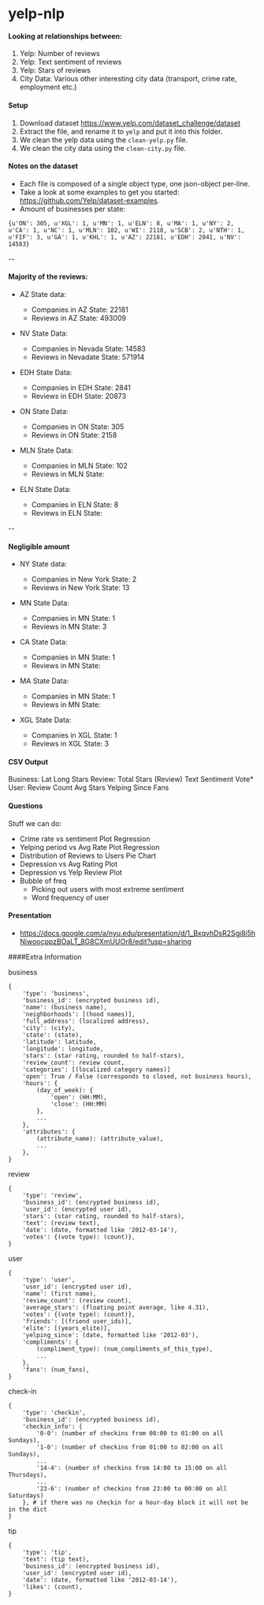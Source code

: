 yelp-nlp
========

#### Looking at relationships between:

1. Yelp: Number of reviews
2. Yelp: Text sentiment of reviews
3. Yelp: Stars of reviews
4. City Data: Various other interesting city data (transport, crime rate, employment etc.)

#### Setup

1. Download dataset https://www.yelp.com/dataset_challenge/dataset
2. Extract the file, and rename it to `yelp` and put it into this folder.
3. We clean the yelp data using the `clean-yelp.py` file.
4. We clean the city data using the `clean-city.py` file.

#### Notes on the dataset

- Each file is composed of a single object type, one json-object per-line.
- Take a look at some examples to get you started: https://github.com/Yelp/dataset-examples.
- Amount of businesses per state:

```
{u'ON': 305, u'XGL': 1, u'MN': 1, u'ELN': 8, u'MA': 1, u'NY': 2, u'CA': 1, u'NC': 1, u'MLN': 102, u'WI': 2118, u'SCB': 2, u'NTH': 1, u'FIF': 3, u'GA': 1, u'KHL': 1, u'AZ': 22181, u'EDH': 2841, u'NV': 14583}
```

--

#### Majority of the reviews:

- AZ State data:
    - Companies in AZ State: 22181
    - Reviews in AZ State: 493009

- NV State Data:
    - Companies in Nevada State: 14583
    - Reviews in Nevadate State: 571914

- EDH State Data:
    - Companies in EDH State: 2841
    - Reviews in EDH State: 20873

- ON State Data:
    - Companies in ON State: 305
    - Reviews in ON State: 2158

- MLN State Data:
    - Companies in MLN State: 102
    - Reviews in MLN State:

- ELN State Data:
    - Companies in ELN State: 8
    - Reviews in ELN State: 

--

#### Negligible amount

- NY State data:
    - Companies in New York State: 2
    - Reviews in New York State: 13

- MN State Data:
    - Companies in MN State: 1
    - Reviews in MN State: 3

- CA State Data:
    - Companies in MN State: 1
    - Reviews in MN State:

- MA State Data:
    - Companies in MN State: 1
    - Reviews in MN State:

- XGL State Data:
    - Companies in XGL State: 1
    - Reviews in XGL State: 3

#### CSV Output

Business: Lat   Long    Stars 
Review: Total   Stars (Review)  Text    Sentiment   Vote*
User: Review Count  Avg Stars   Yelping Since   Fans


#### Questions

Stuff we can do:            
- Crime rate vs sentiment       Plot    Regression
- Yelping period vs Avg Rate        Plot    Regression
- Distribution of Reviews to Users      Pie Chart   
- Depression vs Avg Rating      Plot
- Depression vs Yelp Review     Plot    
- Bubble of freq            
    - Picking out users with most extreme sentiment         
    - Word frequency of user            

    
#### Presentation 
- https://docs.google.com/a/nyu.edu/presentation/d/1_BxqvhDsR2Sgj8i5hNiwoocppzBOaLT_8G8CXmUUOr8/edit?usp=sharing

####Extra Information

business
```
{
    'type': 'business',
    'business_id': (encrypted business id),
    'name': (business name),
    'neighborhoods': [(hood names)],
    'full_address': (localized address),
    'city': (city),
    'state': (state),
    'latitude': latitude,
    'longitude': longitude,
    'stars': (star rating, rounded to half-stars),
    'review_count': review count,
    'categories': [(localized category names)]
    'open': True / False (corresponds to closed, not business hours),
    'hours': {
        (day_of_week): {
            'open': (HH:MM),
            'close': (HH:MM)
        },
        ...
    },
    'attributes': {
        (attribute_name): (attribute_value),
        ...
    },
}
```

review
```
{
    'type': 'review',
    'business_id': (encrypted business id),
    'user_id': (encrypted user id),
    'stars': (star rating, rounded to half-stars),
    'text': (review text),
    'date': (date, formatted like '2012-03-14'),
    'votes': {(vote type): (count)},
}
```

user
```
{
    'type': 'user',
    'user_id': (encrypted user id),
    'name': (first name),
    'review_count': (review count),
    'average_stars': (floating point average, like 4.31),
    'votes': {(vote type): (count)},
    'friends': [(friend user_ids)],
    'elite': [(years_elite)],
    'yelping_since': (date, formatted like '2012-03'),
    'compliments': {
        (compliment_type): (num_compliments_of_this_type),
        ...
    },
    'fans': (num_fans),
}
```

check-in
```
{
    'type': 'checkin',
    'business_id': (encrypted business id),
    'checkin_info': {
        '0-0': (number of checkins from 00:00 to 01:00 on all Sundays),
        '1-0': (number of checkins from 01:00 to 02:00 on all Sundays),
        ...
        '14-4': (number of checkins from 14:00 to 15:00 on all Thursdays),
        ...
        '23-6': (number of checkins from 23:00 to 00:00 on all Saturdays)
    }, # if there was no checkin for a hour-day block it will not be in the dict
}
```

tip
```
{
    'type': 'tip',
    'text': (tip text),
    'business_id': (encrypted business id),
    'user_id': (encrypted user id),
    'date': (date, formatted like '2012-03-14'),
    'likes': (count),
}
```
